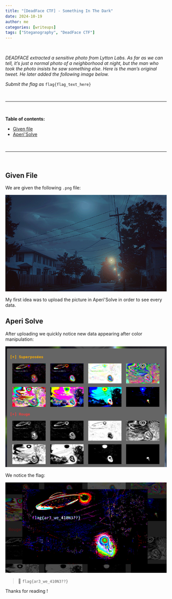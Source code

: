 ```yaml
---
title: "[DeadFace CTF] - Something In The Dark"
date: 2024-10-19
author: me
categories: [writeups]
tags: ["Steganography", "DeadFace CTF"]
---
```


<link rel="stylesheet" href="https://cdnjs.cloudflare.com/ajax/libs/font-awesome/5.15.2/css/all.min.css">
<link rel="stylesheet" href="/assets/css/lil-bootstrap.css">
<script src="https://code.jquery.com/jquery-3.6.0.min.js"></script>

<br>

*DEADFACE extracted a sensitive photo from Lytton Labs. As far as we can tell, it’s just a normal photo of a neighborhood at night, but the man who took the photo insists he saw something else. Here is the man’s original tweet. He later added the following image below.*

*Submit the flag as* `flag{flag_text_here}`

<br>


_____________________________________________________



<br>

**Table of contents:**

- <a href="#given-file">Given file</a>
- <a href="#aperi-solve">Aperi'Solve</a>

<br>

_____________________________________________________


<br>

## Given File

We are given the following `.png` file:

![2](/images/deadface/steg/didyouseeit.png)

My first idea was to upload the picture in Aperi'Solve in order to see every data.

## Aperi Solve

After uploading we quickly notice new data appearing after color manipulation:

![2](/images/deadface/steg/aperisolve.png)

We notice the flag:

![2](/images/deadface/steg/aperisolve2.png)

> 🚩 `flag{ar3_we_410N3??}`

Thanks for reading !